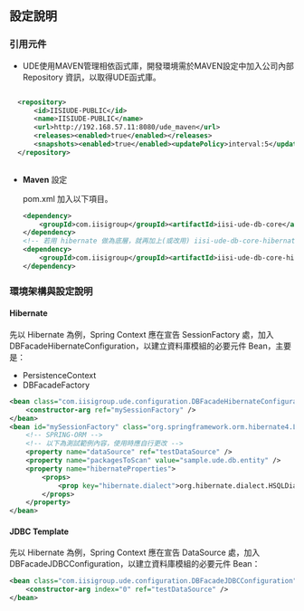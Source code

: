 ## 設定說明

### 引用元件

  * UDE使用MAVEN管理相依函式庫，開發環境需於MAVEN設定中加入公司內部 Repository 資訊，以取得UDE函式庫。

  ``` xml
 
    <repository>
        <id>IISIUDE-PUBLIC</id>
        <name>IISIUDE-PUBLIC</name>
        <url>http://192.168.57.11:8080/ude_maven</url>
        <releases><enabled>true</enabled></releases>
        <snapshots><enabled>true</enabled><updatePolicy>interval:5</updatePolicy></snapshots>
    </repository>
				
  ```

* **Maven** 設定
  
  pom.xml 加入以下項目。
  ``` xml
  <dependency>
      <groupId>com.iisigroup</groupId><artifactId>iisi-ude-db-core</artifactId>
  </dependency>
  <!-- 若用 hibernate 做為底層，就再加上(或改用) iisi-ude-db-core-hibernate -->
  <dependency>
      <groupId>com.iisigroup</groupId><artifactId>iisi-ude-db-core-hibernate</artifactId>
  </dependency>  
  ```

### 環境架構與設定說明

#### Hibernate

先以 Hibernate 為例，Spring Context 應在宣告 SessionFactory 處，加入 DBFacadeHibernateConfiguration，以建立資料庫模組的必要元件 Bean，主要是：

* PersistenceContext
* DBFacadeFactory

``` xml
<bean class="com.iisigroup.ude.configuration.DBFacadeHibernateConfiguration">
    <constructor-arg ref="mySessionFactory" />
</bean>
<bean id="mySessionFactory" class="org.springframework.orm.hibernate4.LocalSessionFactoryBean">
    <!-- SPRING-ORM -->
    <!-- 以下為測試範例內容，使用時應自行更改 -->    
    <property name="dataSource" ref="testDataSource" />
    <property name="packagesToScan" value="sample.ude.db.entity" />
    <property name="hibernateProperties">
        <props>
            <prop key="hibernate.dialect">org.hibernate.dialect.HSQLDialect</prop>
        </props>
    </property>
</bean>
```

#### JDBC Template

先以 Hibernate 為例，Spring Context 應在宣告 DataSource 處，加入 DBFacadeJDBCConfiguration，以建立資料庫模組的必要元件 Bean：

``` xml
<bean class="com.iisigroup.ude.configuration.DBFacadeJDBCConfiguration">
    <constructor-arg index="0" ref="testDataSource" />
</bean>
```



